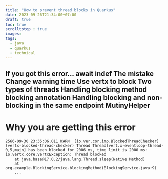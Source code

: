 ```yaml
---
title: "How to prevent thread blocks in Quarkus"
date: 2023-09-26T21:34:00+07:00
draft: true
toc: true
scrolltotop : true
images:
tags: 
  - java
  - quarkus
  - technical
---
```

If you got this error...
  await indef
The mistake
  Change warning time
  Use vertx to block
Two types of threads
Handling blocking method
  blocking annotation
Handling blocking and non-blocking in the same endpoint
  MutinyHelper
---
# Why you are getting this error
```text
2566-09-30 23:35:06,011 WARN  [io.ver.cor.imp.BlockedThreadChecker] (vertx-blocked-thread-checker) Thread Thread[vert.x-eventloop-thread-0,5,main] has been blocked for 2006 ms, time limit is 2000 ms: io.vertx.core.VertxException: Thread blocked
	at java.base@17.0.2/java.lang.Thread.sleep(Native Method)
	at org.example.BlockingService.blockingMethod(BlockingService.java:9)
    ...
```
